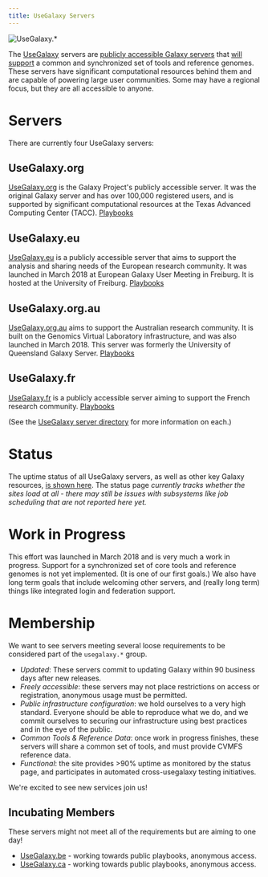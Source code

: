 ```yaml
---
title: UseGalaxy Servers
---
```


<img class="float-right img-responsive" style="max-width: 300px;" src="/images/galaxy-logos/usegalaxy-dot-star-white.svg" alt="UseGalaxy.*" />

The [UseGalaxy](/use/) servers are [publicly accessible Galaxy servers](/use/) that [will support](#work-in-progress)
 a common and synchronized set of tools and reference genomes.
These servers have significant computational resources behind them and are capable of powering large user communities. Some may have a regional focus, but they are all accessible to anyone.

# Servers

There are currently four UseGalaxy servers:

## UseGalaxy.org

[UseGalaxy.org](https://usegalaxy.org) is the Galaxy Project's publicly accessible server.  It was the original Galaxy server and has over 100,000 registered users, and is supported by significant computational resources at the Texas Advanced Computing Center (TACC). [Playbooks](https://github.com/galaxyproject/usegalaxy-playbook/)

## UseGalaxy.eu

[UseGalaxy.eu](https://usegalaxy.eu/) is a publicly accessible server that aims to support the analysis and sharing needs of the European research community.  It was launched in March 2018 at European Galaxy User Meeting in Freiburg.  It is hosted at the University of Freiburg. [Playbooks](https://github.com/usegalaxy-eu/infrastructure-playbook)

## UseGalaxy.org.au

[UseGalaxy.org.au](https://usegalaxy.org.au) aims to support the Australian research community.  It is built on the Genomics Virtual Laboratory infrastructure, and was also launched in March 2018. This server was formerly the University of Queensland Galaxy Server. [Playbooks](https://github.com/usegalaxy-au/infrastructure)

## UseGalaxy.fr

[UseGalaxy.fr](https://usegalaxy.fr) is a publicly accessible server aiming to support the French research community. [Playbooks](https://gitlab.com/ifb-elixirfr/usegalaxy-fr/infrastructure)

(See the [UseGalaxy server directory](/use/) for more information on each.)

# Status

The uptime status of all UseGalaxy servers, as well as other key Galaxy resources, [is shown here](https://status.galaxyproject.org/). The status page *currently tracks whether the sites load at all - there may still be issues with subsystems like job scheduling that are not reported here yet.*

# Work in Progress

This effort was launched in March 2018 and is very much a work in progress.  Support for a synchronized set of core tools and reference genomes is not yet implemented.  (It is one of our first goals.)  We also have long term goals that include welcoming other servers, and (really long term) things like integrated login and federation support.

# Membership

We want to see servers meeting several loose requirements to be considered part of the `usegalaxy.*` group.

- *Updated*: These servers commit to updating Galaxy within 90 business days after new releases.
- *Freely accessible*: these servers may not place restrictions on access or registration, anonymous usage must be permitted.
- *Public infrastructure configuration*: we hold ourselves to a very high standard. Everyone should be able to reproduce what we do, and we commit ourselves to securing our infrastructure using best practices and in the eye of the public.
- *Common Tools & Reference Data*: once work in progress finishes, these servers will share a common set of tools, and must provide CVMFS reference data.
- *Functional*: the site provides >90% uptime as monitored by the status page, and participates in automated cross-usegalaxy testing initiatives.

We're excited to see new services join us!

## Incubating Members

These servers might not meet all of the requirements but are aiming to one day!

- [UseGalaxy.be](https://usegalaxy.be) - working towards public playbooks, anonymous access.
- [UseGalaxy.ca](https://usegalaxy.ca) - working towards public playbooks, anonymous access.
